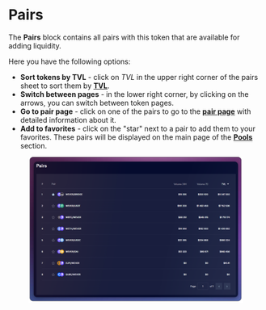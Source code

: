 # Pairs

The **Pairs** block contains all pairs with this token that are available for adding liquidity.

Here you have the following options:

* **Sort tokens by TVL** - click on _TVL_ in the upper right corner of the pairs sheet to sort them by [**TVL**](tvl.md).
* **Switch between pages** - in the lower right corner, by clicking on the arrows, you can switch between token pages.
* **Go to pair page** - click on one of the pairs to go to the [**pair page**](broken-reference) with detailed information about it.
* **Add to favorites** - click on the "star" next to a pair to add them to your favorites. These pairs will be displayed on the main page of the [**Pools** ](../../../pools/)section.

<figure><img src="../../../../.gitbook/assets/image (49).png" alt=""><figcaption></figcaption></figure>
